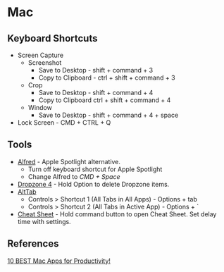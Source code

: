 # Mac

## Keyboard Shortcuts

- Screen Capture
  - Screenshot
    - Save to Desktop - shift + command + 3
    - Copy to Clipboard - ctrl + shift + command + 3
  - Crop
    - Save to Desktop - shift + command + 4
    - Copy to Clipboard ctrl + shift + command + 4
  - Window
    - Save to Desktop - shift + command + 4 + space
- Lock Screen - CMD + CTRL + Q

## Tools

- [Alfred](https://www.alfredapp.com/) - Apple Spotlight alternative.
  - Turn off keyboard shortcut for Apple Spotlight
  - Change Alfred to _CMD + Space_
- [Dropzone 4](https://apps.apple.com/us/app/dropzone-4/id1485052491?mt=12) - Hold Option to delete Dropzone items.
- [AltTab](https://alt-tab-macos.netlify.app/)
  - Controls > Shortcut 1 (All Tabs in All Apps) - Options + tab
  - Controls > Shortcut 2 (All Tabs in Active App) - Options + `
- [Cheat Sheet](https://cheatsheet-mac.en.softonic.com/mac) - Hold command button to open Cheat Sheet. Set delay time with settings.

## References

[10 BEST Mac Apps for Productivity!](https://www.youtube.com/watch?v=-xXc7qeiC8I&t=215s)
